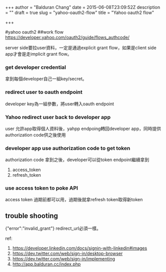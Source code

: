 +++
author = "Balduran Chang"
date = 2015-06-08T23:09:52Z
description = ""
draft = true
slug = "yahoo-oauth2-flow"
title = "Yahoo oauth2 flow"

+++


#yahoo oauth2
##work flow
https://developer.yahoo.com/oauth2/guide/flows_authcode/

server side要拉user資料，一定是通過explicit grant flow，如果是client side app才會是走implicit grant flow。

### get developer credential
拿到每個developer自己一組key/secret。

### redirect user to oauth endpoint
developer key為一組參數，將user轉入oauth endpoint

### Yahoo redirect user back to developer app
user 允許app取得個人資料後，yahpp endpoing轉回developer app，同時提供authorization code供之後使用

### developer app use authorization code to get token
authorization code 拿到之後，developer可以從token endpoint繼續拿到
1. access_token
2. refresh_token

### use access token to poke API
access token 過期前都可以用，過期後就拿refresh token取得新token

## trouble shooting
{"error":"invalid_grant"}
redirect_url必須一樣。


ref:
1. https://developer.linkedin.com/docs/signin-with-linkedin#images
2. https://dev.twitter.com/web/sign-in/desktop-browser
3. https://dev.twitter.com/web/sign-in/implementing
4. http://app.balduran.cc/index.php

